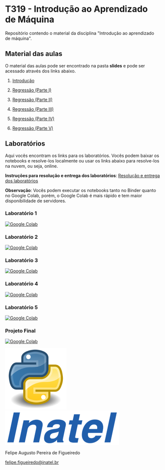 # T319 - Introdução ao Aprendizado de Máquina

Repositório contendo o material da disciplina "Introdução ao aprendizado de máquina".

## Material das aulas

O material das aulas pode ser encontrado na pasta **slides** e pode ser acessado através dos links abaixo.

1. [Introdução](https://github.com/zz4fap/t319_aprendizado_de_maquina/blob/main/slides/T319_Introdu%C3%A7%C3%A3o(slides).pdf)

2. [Regressão (Parte I)](https://github.com/zz4fap/t319_aprendizado_de_maquina/blob/main/slides/T319_Regress%C3%A3o_Linear%20(Parte%20I)(slides).pdf)

3. [Regressão (Parte II)](https://github.com/zz4fap/t319_aprendizado_de_maquina/blob/main/slides/T319_Regress%C3%A3o_Linear%20(Parte%20II)(slides).pdf)

4. [Regressão (Parte III)](https://github.com/zz4fap/t319_aprendizado_de_maquina/blob/main/slides/T319_Regress%C3%A3o_Linear%20(Parte%20III)(slides).pdf)

5. [Regressão (Parte IV)](https://github.com/zz4fap/t319_aprendizado_de_maquina/blob/main/slides/T319_Regress%C3%A3o_Linear%20(Parte%20IV)(slides).pdf)

6. [Regressão (Parte V)](https://github.com/zz4fap/t319_aprendizado_de_maquina/blob/main/slides/T319_Regress%C3%A3o_Linear%20(Parte%20V)(slides).pdf)

## Laboratórios

Aqui vocês encontram os links para os laboratórios. Vocês podem baixar os notebooks e resolve-los localmente ou usar os links abaixo para resolve-los na nuvem, ou seja, online.

**Instruções para resolução e entrega dos laboratórios**: [Resolução e entrega dos laboratórios](https://github.com/zz4fap/t319_aprendizado_de_maquina/blob/main/docs/Resolu%C3%A7%C3%A3o%20e%20entrega%20dos%20laborat%C3%B3rios.pdf)

**Observação**: Vocês podem executar os notebooks tanto no Binder quanto no Google Colab, porém, o Google Colab é mais rápido e tem maior disponibilidade de servidores.

### Laboratório 1

[![Google Colab](https://badgen.net/badge/Launch/on%20Google%20Colab/blue?icon=terminal)](https://colab.research.google.com/github/zz4fap/t319_aprendizado_de_maquina/blob/main/labs/Laboratorio1.ipynb)

### Laboratório 2

[![Google Colab](https://badgen.net/badge/Launch/on%20Google%20Colab/blue?icon=terminal)](https://colab.research.google.com/github/zz4fap/t319_aprendizado_de_maquina/blob/main/labs/Laboratorio2.ipynb)

### Laboratório 3

[![Google Colab](https://badgen.net/badge/Launch/on%20Google%20Colab/blue?icon=terminal)](https://colab.research.google.com/github/zz4fap/t319_aprendizado_de_maquina/blob/main/labs/Laboratorio3.ipynb)

### Laboratório 4

[![Google Colab](https://badgen.net/badge/Launch/on%20Google%20Colab/blue?icon=terminal)](https://colab.research.google.com/github/zz4fap/t319_aprendizado_de_maquina/blob/main/labs/Laboratorio4.ipynb)

### Laboratório 5

[![Google Colab](https://badgen.net/badge/Launch/on%20Google%20Colab/blue?icon=terminal)](https://colab.research.google.com/github/zz4fap/t319_aprendizado_de_maquina/blob/main/labs/Laboratorio5.ipynb)

### Projeto Final

[![Google Colab](https://badgen.net/badge/Launch/on%20Google%20Colab/blue?icon=terminal)](https://colab.research.google.com/github/zz4fap/t319_aprendizado_de_maquina/blob/main/projeto/projeto_final_T319_2S2024.ipynb)

<img src="/figures/python_logo.png" width="200" height="200">                                       <img src="/figures/inatel_logo.png">

Felipe Augusto Pereira de Figueiredo

felipe.figueiredo@inatel.br
